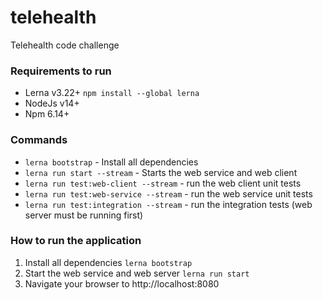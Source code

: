 # telehealth
Telehealth code challenge

### Requirements to run
* Lerna v3.22+ `npm install --global lerna`
* NodeJs v14+
* Npm 6.14+

### Commands
* `lerna bootstrap` - Install all dependencies
* `lerna run start --stream` - Starts the web service and web client
* `lerna run test:web-client --stream` - run the web client unit tests
* `lerna run test:web-service --stream` - run the web service unit tests
* `lerna run test:integration --stream` - run the integration tests (web server must be running first)

### How to run the application
1. Install all dependencies `lerna bootstrap`
2. Start the web service and web server `lerna run start`
3. Navigate your browser to http://localhost:8080


